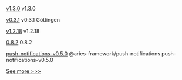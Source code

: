 
[v1.3.0](https://github.com/hyperledger/firefly-transaction-manager/releases/tag/v1.3.0) v1.3.0

[v0.3.1](https://github.com/hyperledger/solang/releases/tag/v0.3.1) v0.3.1 Göttingen

[v1.2.18](https://github.com/hyperledger/firefly-common/releases/tag/v1.2.18) v1.2.18

[0.8.2](https://github.com/hyperledger/aries-cloudagent-python/releases/tag/0.8.2) 0.8.2

[push-notifications-v0.5.0](https://github.com/hyperledger/aries-framework-javascript-ext/releases/tag/push-notifications-v0.5.0) @aries-framework/push-notifications push-notifications-v0.5.0


[See more >>>](https://start-here.hyperledger.org/releases)
